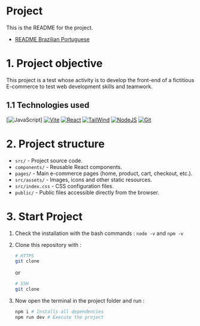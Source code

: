 
# Project
This is the README for the project.

- [README Brazilian Portuguese](docs/README.pt-BR.md)


# 1. Project objective
This project is a test whose activity is to develop the front-end of a fictitious E-commerce to test web development skills and teamwork.

## 1.1 Technologies used
[![JavaScript](https://skillicons.dev/icons?i=js)]
[![Vite](https://skillicons.dev/icons?i=vite)](https://vitejs.dev/)
[![React](https://skillicons.dev/icons?i=react)](https://react.dev/)
[![TailWind](https://skillicons.dev/icons?i=tailwind)](https://tailwindcss.com/)
[![NodeJS](https://skillicons.dev/icons?i=nodejs)](https://nodejs.org/)
[![Git](https://skillicons.dev/icons?i=git)](https://git-scm.com/)

# 2. Project structure
-  ``src/`` - Project source code.
- ``components/`` - Reusable React components.
- ``pages/`` - Main e-commerce pages (home, product, cart, checkout, etc.).
- ``src/assets/`` - Images, icons and other static resources.
- ``src/index.css`` - CSS configuration files.
- ``public/`` - Public files accessible directly from the browser.

# 3. Start Project 
1. Check the installation with the bash commands : ``node -v`` and ``npm -v``
2. Clone this repository with : 
    ```bash
    # HTTPS
    git clone
    ```
    or
    ```bash
    # SSH
    git clone
    ```

3. Now open the terminal in the project folder and run : 
    ```bash
    npm i # Installs all dependencies
    npm run dev # Execute the project
